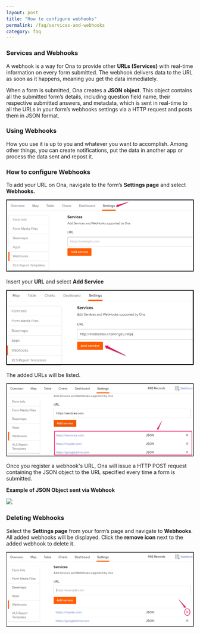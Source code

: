 ```yaml
---
layout: post
title: "How to configure webhooks"
permalink: /faq/services-and-webhooks
category: faq
---
```


### Services and Webhooks

A webhook is a way for Ona to provide other **URLs (Services)** with real-time information on every form submitted. The webhook delivers data to the URL as soon as it happens, meaning you get the data immediately. 

When a form is submitted, Ona creates a **JSON object**. This object contains all the submitted form’s details, including question field name, their respective submitted answers, and metadata, which is sent in real-time to all the URLs in your form’s webhooks settings via a HTTP request and posts them in JSON format.

### Using Webhooks

How you use it is up to you and whatever you want to accomplish. Among other things, you can create notifications, put the data in another app or process the data sent and repost it.

### How to configure Webhooks

To add your URL on Ona, navigate to the form’s **Settings page** and select **Webhooks.**

![](/content/screenshots/faq/services-webhooks1.png)

Insert your **URL** and select **Add Service**

![](/content/screenshots/faq/services-webhooks2.png)

The added URLs will be listed.

![](/content/screenshots/faq/services-webhooks3.png)

Once you register a webhook's URL, Ona will issue a HTTP POST request containing the JSON object to the URL specified every time a form is submitted. 

**Example of JSON Object sent via Webhook**

![](/content/screenshots/faq/services-webhook4.png)

### Deleting Webhooks

Select the **Settings page** from your form’s page and navigate to **Webhooks**. All added webhooks will be displayed. Click the **remove icon** next to the added webhook to delete it.

![](/content/screenshots/faq/services-webhooks5.png)

